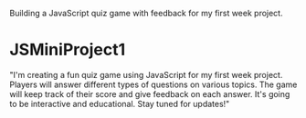Building a JavaScript quiz game with feedback for my first week project.

# JSMiniProject1

"I'm creating a fun quiz game using JavaScript for my first week project. Players will answer different types of questions on various topics. The game will keep track of their score and give feedback on each answer. It's going to be interactive and educational. Stay tuned for updates!"

